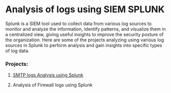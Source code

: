 # Analysis of logs using SIEM SPLUNK
Splunk is a SIEM tool used to collect data from various log sources to monitor and analyze the information, identify patterns, and visualize them in a centralized view, giving useful insights to improve the security posture of the organization. Here are some of the projects analyzing using various log sources in Splunk to perform analysis and gain insights into specific types of log data.

### Projects:
1. [SMTP logs Analysis using Splunk](https://github.com/Shalini766/Splunk-Projects/blob/main/Analysis%20of%20Firewall%20logs%20using%20Splunk.md)

2. Analysis of Firewall logs using Splunk
